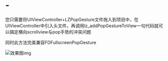 # -
您只需要将UIViewController+LZPopGesture文件拖入到项目中，在UIViewController中引入头文件，再调用lz_addPopGestureToView一句代码就可以搞定横向scrollview与pop手势的冲突问题

同时此方法完美兼容FDFullscreenPopGesture


![效果图img](https://github.com/lizhi2416/lizhi/commit/4366bb2c103a15eccbb079adb6c7227e155b2b14)
